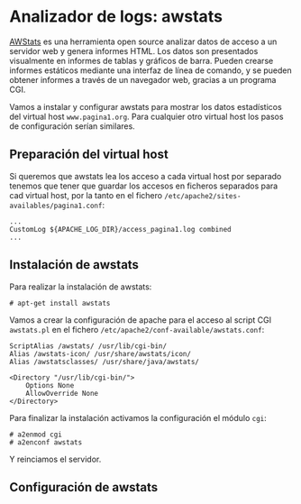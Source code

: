 # Analizador de logs: awstats

[AWStats](http://www.awstats.org/) es una herramienta open source analizar datos de acceso a un servidor web y genera informes HTML. Los datos son presentados visualmente en informes de tablas y gráficos de barra. Pueden crearse informes estáticos mediante una interfaz de línea de comando, y se pueden obtener informes a través de un navegador web, gracias a un programa CGI.

Vamos a instalar y configurar awstats para mostrar los datos estadísticos del virtual host `www.pagina1.org`. Para cualquier otro virtual host los pasos de configuración serían similares.

## Preparación del virtual host

Si queremos que awstats lea los acceso a cada virtual host por separado tenemos que tener que guardar los accesos en ficheros separados para cad virtual host, por la tanto en el fichero `/etc/apache2/sites-availables/pagina1.conf`:

	...
	CustomLog ${APACHE_LOG_DIR}/access_pagina1.log combined
	...

## Instalación de awstats

Para realizar la instalación de awstats:

	# apt-get install awstats

Vamos a crear la configuración de apache para el acceso al script CGI `awstats.pl` en el fichero `/etc/apache2/conf-available/awstats.conf`:

	ScriptAlias /awstats/ /usr/lib/cgi-bin/
	Alias /awstats-icon/ /usr/share/awstats/icon/
	Alias /awstatsclasses/ /usr/share/java/awstats/

	<Directory "/usr/lib/cgi-bin/">
    	Options None
    	AllowOverride None
	</Directory>

Para finalizar la instalación activamos la configuración el módulo `cgi`:

	# a2enmod cgi
	# a2enconf awstats

Y reinciamos el servidor.

## Configuración de awstats

